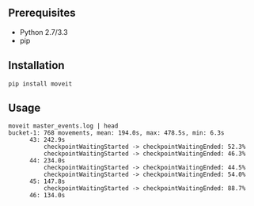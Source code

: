 Prerequisites
-------------

* Python 2.7/3.3
* pip

Installation
-------------

    pip install moveit

Usage
-----

    moveit master_events.log | head
    bucket-1: 768 movements, mean: 194.0s, max: 478.5s, min: 6.3s
          43: 242.9s
              checkpointWaitingStarted -> checkpointWaitingEnded: 52.3%
              checkpointWaitingStarted -> checkpointWaitingEnded: 46.3%
          44: 234.0s
              checkpointWaitingStarted -> checkpointWaitingEnded: 44.5%
              checkpointWaitingStarted -> checkpointWaitingEnded: 54.0%
          45: 147.8s
              checkpointWaitingStarted -> checkpointWaitingEnded: 88.7%
          46: 134.0s
